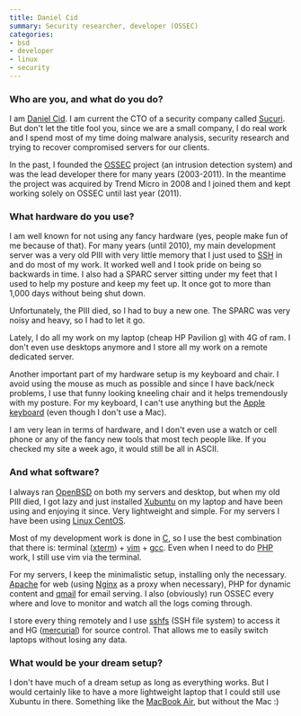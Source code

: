 ```yaml
---
title: Daniel Cid
summary: Security researcher, developer (OSSEC)
categories:
- bsd
- developer
- linux
- security
---
```


### Who are you, and what do you do?

I am [Daniel Cid](http://dcid.me/ "Daniel's website."). I am current the CTO of a security company called [Sucuri](http://sucuri.net/ "Sucuri's website."). But don't let the title fool you, since we are a small company, I do real work and I spend most of my time doing malware analysis, security research and trying to recover compromised servers for our clients.

In the past, I founded the [OSSEC][] project (an intrusion detection system) and was the lead developer there for many years (2003-2011). In the meantime the project was acquired by Trend Micro in 2008 and I joined them and kept working solely on OSSEC until last year (2011).

### What hardware do you use?

I am well known for not using any fancy hardware (yes, people make fun of me because of that). For many years (until 2010), my main development server was a very old PIII with very little memory that I just used to [SSH][] in and do most of my work. It worked well and I took pride on being so backwards in time. I also had a SPARC server sitting under my feet that I used to help my posture and keep my feet up. It once got to more than 1,000 days without being shut down.

Unfortunately, the PIII died, so I had to buy a new one. The SPARC was very noisy and heavy, so I had to let it go.

Lately, I do all my work on my laptop (cheap HP Pavilion g) with 4G of ram. I don't even use desktops anymore and I store all my work on a remote dedicated server.

Another important part of my hardware setup is my keyboard and chair. I avoid using the mouse as much as possible and since I have back/neck problems, I use that funny looking kneeling chair and it helps tremendously with my posture. For my keyboard, I can't use anything but the [Apple keyboard][keyboard] (even though I don't use a Mac).

I am very lean in terms of hardware, and I don't even use a watch or cell phone or any of the fancy new tools that most tech people like. If you checked my site a week ago, it would still be all in ASCII.

### And what software?

I always ran [OpenBSD][] on both my servers and desktop, but when my old PIII died, I got lazy and just installed [Xubuntu][] on my laptop and have been using and enjoying it since. Very lightweight and simple. For my servers I have been using [Linux CentOS][centos].

Most of my development work is done in [C][], so I use the best combination that there is: terminal ([xterm][]) + [vim][] + [gcc][]. Even when I need to do [PHP][] work, I still use vim via the terminal.

For my servers, I keep the minimalistic setup, installing only the necessary. [Apache][] for web (using [Nginx][] as a proxy when necessary), PHP for dynamic content and [qmail][] for email serving. I also (obviously) run OSSEC every where and love to monitor and watch all the logs coming through.

I store every thing remotely and I use [sshfs][] (SSH file system) to access it and HG ([mercurial][]) for source control. That allows me to easily switch laptops without losing any data.

### What would be your dream setup?

I don't have much of a dream setup as long as everything works. But I would certainly like to have a more lightweight laptop that I could still use Xubuntu in there. Something like the [MacBook Air][macbook-air], but without the Mac :)

[keyboard]: https://www.apple.com/keyboard/ "The keyboard."
[macbook-air]: https://www.apple.com/macbook-air/ "A very thin laptop."
[apache]: http://www.apache.org/ "Web server software."
[c]: https://en.wikipedia.org/wiki/C_(programming_language) "A compiled programming language."
[centos]: https://www.centos.org/ "A Linux distribution."
[gcc]: http://gcc.gnu.org/ "Code compiler frontends."
[mercurial]: https://www.mercurial-scm.org/ "A version control system."
[nginx]: http://nginx.org/ "A very fast web/mail server."
[openbsd]: http://www.openbsd.org/ "An open-source operating system emphasising security and cryptography."
[ossec]: http://ossec.github.io "An open-source intrusion detection system."
[php]: http://php.net/ "An interpreted scripting language."
[qmail]: http://www.qmail.org/top.html "An SMTP server."
[ssh]: https://en.wikipedia.org/wiki/Secure_Shell "A command-line tool for secure remote connections."
[sshfs]: https://code.google.com/archive/p/macfuse/wikis/MACFUSE_FS_SSHFS.wiki "An SSH file system for MacFUSE."
[vim]: https://www.vim.org/ "A command-line text editor."
[xterm]: https://en.wikipedia.org/wiki/Xterm "Terminal software for the X Window System."
[xubuntu]: https://xubuntu.org/ "A lightweight version of the Ubuntu distribution."
